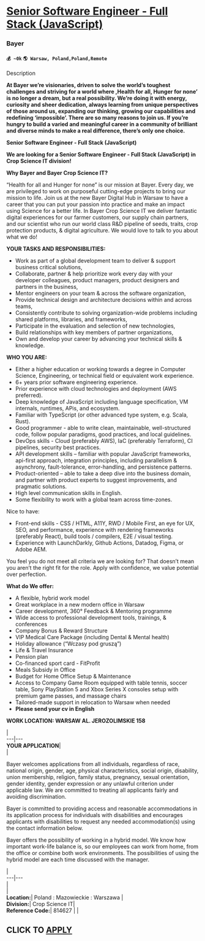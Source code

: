 # [Senior Software Engineer - Full Stack (JavaScript)](https://www.remotewlb.com/apply/senior-software-engineer-full-stack-javascript)  
### Bayer  
#### `💰 ~0k` `🌎 Warsaw, Poland,Poland,Remote`  

Description

**At Bayer we’re visionaries, driven to solve the world’s toughest challenges and striving for a world where ,Health for all, Hunger for none’ is no longer a dream, but a real possibility. We’re doing it with energy, curiosity and sheer dedication, always learning from unique perspectives of those around us, expanding our thinking, growing our capabilities and redefining ‘impossible’. There are so many reasons to join us. If you’re hungry to build a varied and meaningful career in a community of brilliant and diverse minds to make a real difference, there’s only one choice.**

**Senior Software Engineer - Full Stack (JavaScript)**

**We are looking for a Senior Software Engineer - Full Stack (JavaScript) in Crop Science IT division!**

  
 **Why Bayer and Bayer Crop Science IT?**

  
“Health for all and Hunger for none” is our mission at Bayer. Every day, we are privileged to work on purposeful cutting-edge projects to bring our mission to life. Join us at the new Bayer Digital Hub in Warsaw to have a career that you can put your passion into practice and make an impact using Science for a better life. In Bayer Crop Science IT we deliver fantastic digital experiences for our farmer customers, our supply chain partners, and our scientist who run our world class R&D pipeline of seeds, traits, crop protection products, & digital agriculture. We would love to talk to you about what we do!

**YOUR TASKS AND RESPONSIBILITIES:**

  * Work as part of a global development team to deliver & support business critical solutions,
  * Collaborate, partner & help prioritize work every day with your developer colleagues, product managers, product designers and partners in the business,
  * Mentor engineers on your team & across the software organization,
  * Provide technical design and architecture decisions within and across teams,
  * Consistently contribute to solving organization-wide problems including shared platforms, libraries, and frameworks,
  * Participate in the evaluation and selection of new technologies,
  * Build relationships with key members of partner organizations,
  * Own and develop your career by advancing your technical skills & knowledge.

**WHO YOU ARE:**

  * Either a higher education or working towards a degree in Computer Science, Engineering, or technical field or equivalent work experience.
  * 6+ years prior software engineering experience.
  * Prior experience with cloud technologies and deployment (AWS preferred).
  * Deep knowledge of JavaScript including language specification, VM internals, runtimes, APis, and ecosystem.
  * Familiar with TypeScript (or other advanced type system, e.g. Scala, Rust).
  * Good programmer - able to write clean, maintainable, well-structured code, follow popular paradigms, good practices, and local guidelines.
  * DevOps skills - Cloud (preferably AWS), IaC (preferably Terraform), CI pipelines, security best practices.
  * API development skills – familiar with popular JavaScript frameworks, api-first approach, integration principles, including parallelism & asynchrony, fault-tolerance, error-handling, and persistence patterns.
  * Product-oriented – able to take a deep dive into the business domain, and partner with product experts to suggest improvements, and pragmatic solutions.
  * High level communication skills in English.
  * Some flexibility to work with a global team across time-zones.

Nice to have:

  * Front-end skills - CSS / HTML, A11Y, RWD / Mobile First, an eye for UX, SEO, and performance, experience with rendering frameworks (preferably React), build tools / compilers, E2E / visual testing.
  * Experience with LaunchDarkly, Github Actions, Datadog, Figma, or Adobe AEM.

You feel you do not meet all criteria we are looking for? That doesn’t mean you aren’t the right fit for the role. Apply with confidence, we value potential over perfection.

**What do We offer:**

  * A flexible, hybrid work model 
  * Great workplace in a new modern office in Warsaw
  * Career development, 360° Feedback & Mentoring programme
  * Wide access to professional development tools, trainings, & conferences
  * Company Bonus & Reward Structure 
  * VIP Medical Care Package (including Dental & Mental health)
  * Holiday allowance (“Wczasy pod gruszą”)
  * Life & Travel Insurance
  * Pension plan
  * Co-financed sport card - FitProfit
  * Meals Subsidy in Office 
  * Budget for Home Office Setup & Maintenance
  * Access to Company Game Room equipped with table tennis, soccer table, Sony PlayStation 5 and Xbox Series X consoles setup with premium game passes, and massage chairs
  * Tailored-made support in relocation to Warsaw when needed
  *  **Please send your cv in English**

**WORK LOCATION: WARSAW AL. JEROZOLIMSKIE 158**

|  
---|---  
**YOUR APPLICATION**|  
|  
  
Bayer welcomes applications from all individuals, regardless of race, national origin, gender, age, physical characteristics, social origin, disability, union membership, religion, family status, pregnancy, sexual orientation, gender identity, gender expression or any unlawful criterion under applicable law. We are committed to treating all applicants fairly and avoiding discrimination.

Bayer is committed to providing access and reasonable accommodations in its application process for individuals with disabilities and encourages applicants with disabilities to request any needed accommodation(s) using the contact information below.

Bayer offers the possibility of working in a hybrid model. We know how important work-life balance is, so our employees can work from home, from the office or combine both work environments. The possibilities of using the hybrid model are each time discussed with the manager.  

|  
---|---  
|  
|  
**Location:**|  Poland : Mazowieckie : Warszawa |  
**Division:**|  Crop Science IT|  
**Reference Code:**|  814627 |  |  
  
  
## CLICK TO [APPLY](https://www.remotewlb.com/apply/senior-software-engineer-full-stack-javascript)

